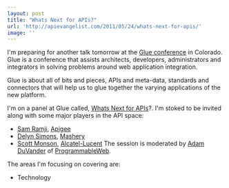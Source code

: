 ```yaml
---
layout: post
title: "Whats Next for APIs?"
url: 'http://apievangelist.com/2011/05/24/whats-next-for-apis/'
image: ''
---
```


<img class="c1" src="http://kinlane-productions.s3.amazonaws.com/events/gluecon.jpg" alt="" align="right" />I'm preparing for another talk tomorrow at the [Glue conference][1] in Colorado. Glue is a conference that assists architects, developers, administrators and integrators in solving problems around web application integration.

Glue is about all of bits and pieces, APIs and meta-data, standards and connectors that will help us to glue together the varying applications of the new platform.

I'm on a panel at Glue called, [Whats Next for APIs][2]?. I'm stoked to be invited along with some major players in the API space:

  * [Sam Ramji][3], [Apigee][4]
  * [Delyn Simons][5], [Mashery][6]
  * [Scott Monson][7], [Alcatel-Lucent][8]
The session is moderated by [Adam DuVander][9] of [ProgrammableWeb][10].

The areas I'm focusing on covering are:

  * Technology

   [1]: http://gluecon.com/2011/ (Glue Conference)
   [2]: http://gluecon.com/2011/?page_id=16 (Whats Next for APIs)
   [3]: http://twitter.com/#!/sramji (Sam Ramjii)
   [4]: http://www.apigee.com (Apigee)
   [5]: http://twitter.com/#!/delynator (Delyn Simons)
   [6]: http://www.mashery.com (Mashery)
   [7]: http://twitter.com/#!/skmonson (Scott Monson)
   [8]: http://www.alcatel-lucent.com/ (Alcatel-Lucent)
   [9]: http://twitter.com/#!/adamd (Adam DuVander)
   [10]: http://www.programmableweb.com (ProgrammableWeb)
